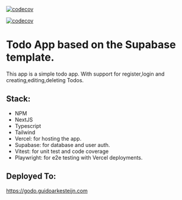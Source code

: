 [![codecov](https://codecov.io/github/guidoarkesteijn/next-supabase/graph/badge.svg?token=pmfZ9DqRHO)](https://codecov.io/github/guidoarkesteijn/next-supabase)

[![codecov](https://codecov.io/github/guidoarkesteijn/next-supabase/graphs/tree.svg?token=pmfZ9DqRHO)](https://codecov.io/github/guidoarkesteijn/next-supabase)

# Todo App based on the Supabase template.

This app is a simple todo app. With support for register,login and creating,editing,deleting Todos.

## Stack:
- NPM
- NextJS
- Typescript
- Tailwind
- Vercel: for hosting the app.
- Supabase: for database and user auth.
- Vitest: for unit test and code coverage
- Playwright: for e2e testing with Vercel deployments.

## Deployed To:

https://godo.guidoarkesteijn.com
